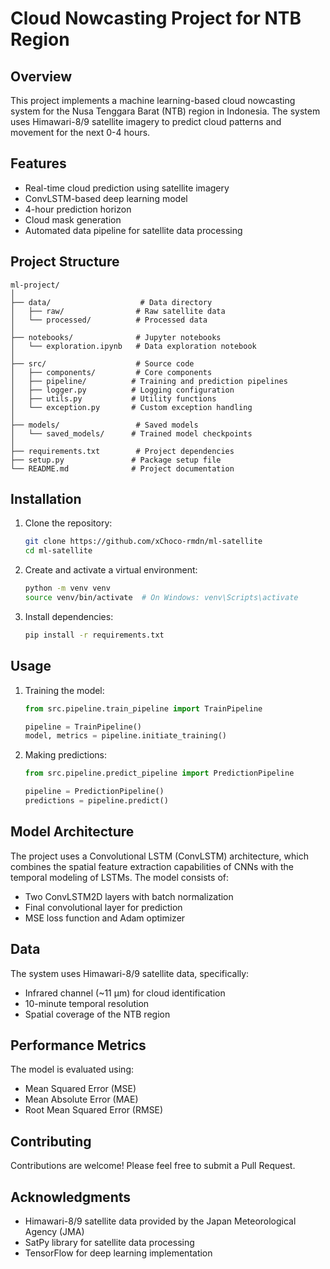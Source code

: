 # Cloud Nowcasting Project for NTB Region

## Overview
This project implements a machine learning-based cloud nowcasting system for the Nusa Tenggara Barat (NTB) region in Indonesia. The system uses Himawari-8/9 satellite imagery to predict cloud patterns and movement for the next 0-4 hours.

## Features
- Real-time cloud prediction using satellite imagery
- ConvLSTM-based deep learning model
- 4-hour prediction horizon
- Cloud mask generation
- Automated data pipeline for satellite data processing

## Project Structure
```
ml-project/
│
├── data/                    # Data directory
│   ├── raw/                # Raw satellite data
│   └── processed/          # Processed data
│
├── notebooks/              # Jupyter notebooks
│   └── exploration.ipynb   # Data exploration notebook
│
├── src/                    # Source code
│   ├── components/         # Core components
│   ├── pipeline/          # Training and prediction pipelines
│   ├── logger.py          # Logging configuration
│   ├── utils.py           # Utility functions
│   └── exception.py       # Custom exception handling
│
├── models/                 # Saved models
│   └── saved_models/      # Trained model checkpoints
│
├── requirements.txt        # Project dependencies
├── setup.py               # Package setup file
└── README.md              # Project documentation
```

## Installation
1. Clone the repository:
   ```bash
   git clone https://github.com/xChoco-rmdn/ml-satellite
   cd ml-satellite
   ```

2. Create and activate a virtual environment:
   ```bash
   python -m venv venv
   source venv/bin/activate  # On Windows: venv\Scripts\activate
   ```

3. Install dependencies:
   ```bash
   pip install -r requirements.txt
   ```

## Usage
1. Training the model:
   ```python
   from src.pipeline.train_pipeline import TrainPipeline
   
   pipeline = TrainPipeline()
   model, metrics = pipeline.initiate_training()
   ```

2. Making predictions:
   ```python
   from src.pipeline.predict_pipeline import PredictionPipeline
   
   pipeline = PredictionPipeline()
   predictions = pipeline.predict()
   ```

## Model Architecture
The project uses a Convolutional LSTM (ConvLSTM) architecture, which combines the spatial feature extraction capabilities of CNNs with the temporal modeling of LSTMs. The model consists of:
- Two ConvLSTM2D layers with batch normalization
- Final convolutional layer for prediction
- MSE loss function and Adam optimizer

## Data
The system uses Himawari-8/9 satellite data, specifically:
- Infrared channel (~11 μm) for cloud identification
- 10-minute temporal resolution
- Spatial coverage of the NTB region

## Performance Metrics
The model is evaluated using:
- Mean Squared Error (MSE)
- Mean Absolute Error (MAE)
- Root Mean Squared Error (RMSE)

## Contributing
Contributions are welcome! Please feel free to submit a Pull Request.

## Acknowledgments
- Himawari-8/9 satellite data provided by the Japan Meteorological Agency (JMA)
- SatPy library for satellite data processing
- TensorFlow for deep learning implementation 
